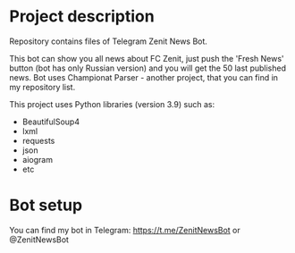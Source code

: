 # Project description
Repository contains files of Telegram Zenit News Bot.

This bot can show you all news about FC Zenit, just push the 'Fresh News' button (bot has only Russian version) and you will get the
50 last published news. Bot uses Championat Parser - another project, that you can find in my repository list. 

This project uses Python libraries (version 3.9) such as:
+ BeautifulSoup4
+ lxml
+ requests
+ json
+ aiogram
+ etc

# Bot setup
You can find my bot in Telegram: https://t.me/ZenitNewsBot or @ZenitNewsBot